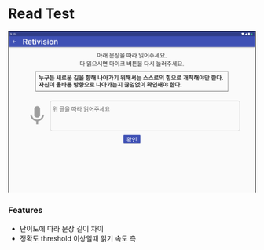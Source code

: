 # Read Test

![](<../.gitbook/assets/image (1).png>)

### Features

* 난이도에 따라 문장 길이 차이
* 정확도 threshold 이상일때 읽기 속도 측

